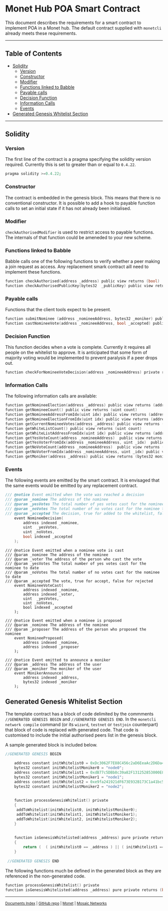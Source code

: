 # Monet Hub POA Smart Contract

This document describes the requirements for a smart contract to implement POA in a Monet hub. The default contract supplied with `monetcli` already meets these requirements. 

----

## Table of Contents

+ [Solidity](#solidity)
    + [Version](#version)
    + [Constructor](#constructor)
    + [Modifier](#modifier)
    + [Functions linked to Babble](#functions-linked-to-babble)
    + [Payable calls](#payable-calls)
    + [Decision Function](#decision-function)
    + [Information Calls](#information-calls)
    + [Events](#events)
+ [Generated Genesis Whitelist Section](#generated-genesis-whitelist-section)

----

## Solidity

### Version

The first line of the contract is a pragma specifying the solidity version required. Currently this is set to greater than or equal to `0.4.22`.

```php
pragma solidity >=0.4.22;
```

### Constructor

The contract is embedded in the genesis block. This means that there is no conventional constructor. It is possible to add a hook to payable function calls to set an initial state if it has not already been initialised.  


### Modifier

`checkAuthorisedModifier` is used to restrict access to payable functions. The internals of that function could be ameneded to your new scheme.

### Functions linked to Babble 

Babble calls one of the following functions to verify whether a peer making a join request as access. Any replacement smark contract aill need to implement these functions. 

```c
function checkAuthorised(address _address) public view returns (bool)
function checkAuthorisedPublicKey(bytes32  _publicKey) public view returns (bool)
```


### Payable calls


Functions that the client tools expect to be present. 

```c
function submitNominee (address _nomineeAddress, bytes32 _moniker) public payable checkAuthorisedModifier(msg.sender)
function castNomineeVote(address _nomineeAddress, bool _accepted) public payable checkAuthorisedModifier(msg.sender) returns (bool decided, bool voteresult)
```

### Decision Function

This function decides when a vote is complete. Currently it requires all people on the whitelist to approve. It is anticipated that some form of majority voting would be implemented to prevent paralysis if a peer drops out. 

```c
function checkForNomineeVoteDecision(address _nomineeAddress) private returns (bool decided, bool voteresult)
```

### Information Calls

The following information calls are available:

```c
function getNomineeElection(address _address) public view returns (address nominee, address proposer, uint yesVotes, uint noVotes)
function getNomineeCount() public view returns (uint count)
function getNomineeAddressFromIdx(uint idx) public view returns (address NomineeAddress)
function getNomineeElectionFromIdx(uint idx) public view returns (address nominee, address proposer, uint yesVotes, uint noVotes)
function getCurrentNomineeVotes(address _address) public view returns (uint yes, uint no)
function getWhiteListCount() public view returns (uint count)
function getWhiteListAddressFromIdx(uint idx) public view returns (address WhiteListAddress)
function getYesVoteCount(address _nomineeAddress)  public view returns (uint count)
function getYesVoterFromIdx(address _nomineeAddress, uint _idx)  public view returns (address voter)
function getNoVoteCount(address _nomineeAddress)  public view returns (uint count)
function getNoVoterFromIdx(address _nomineeAddress, uint _idx) public view returns (address voter)
function getMoniker(address _address) public view returns (bytes32 moniker)
```

### Events

The following events are emitted by the smart contract. It is envisaged that the same events would be emitted by any replacement contract. 

```c
/// @notice Event emitted when the vote was reached a decision
/// @param _nominee The address of the nominee
/// @param _yesVotes The total number of yes votes cast for the nominee to date
/// @param _noVotes The total number of no votes cast for the nominee to date
/// @param _accepted The decision, true for added to the whitelist, false for rejected
    event NomineeDecision(
        address indexed _nominee,
        uint  _yesVotes,
        uint _noVotes,
        bool indexed _accepted
    );
```

```
/// @notice Event emitted when a nominee vote is cast
/// @param _nominee The address of the nominee
/// @param _voter The address of the person who cast the vote
/// @param _yesVotes The total number of yes votes cast for the nominee to date
/// @param _noVotes The total number of no votes cast for the nominee to date
/// @param _accepted The vote, true for accept, false for rejected
    event NomineeVoteCast(
        address indexed _nominee,
        address indexed _voter,
        uint  _yesVotes,
        uint _noVotes,
        bool indexed _accepted
    );
```



```
/// @notice Event emitted when a nominee is proposed
/// @param _nominee The address of the nominee
/// @param _proposer The address of the person who proposed the nominee
    event NomineeProposed(
        address indexed _nominee,
        address indexed _proposer
    );
```

```
/// @notice Event emitted to announce a moniker
/// @param _address The address of the user
/// @param _moniker The moniker of the user
    event MonikerAnnounce(
        address indexed _address,
        bytes32 indexed _moniker
    );
```


## Generated Genesis Whitelist Section

The template contract has a block of code delimited by the commments `//GENERATED GENESIS BEGIN` and `//GENERATED GENESIS END`. In the `monetcli network compile` command (or its `wizard`, `testnet` or `testjoin` counterpart) that block of code is replaced with generated code. That code is customised to include the initial authorised peers list in the genesis block. 

A sample generated block is included below. 

```c
//GENERATED GENESIS BEGIN 
  
    address constant initWhitelist0 = 0xDc3062F7E88C456c2aD6EeaAc2D6Da4034F6CD7C;
    bytes32 constant initWhitelistMoniker0 = "node0";
    address constant initWhitelist1 = 0xdB77c5DBb8c39a82F131252853000E8691a772E1;
    bytes32 constant initWhitelistMoniker1 = "node1";
    address constant initWhitelist2 = 0xe9fa241921dF673E932B173C1a41bc532Db4C330;
    bytes32 constant initWhitelistMoniker2 = "node2"; 
 
 
    function processGenesisWhitelist() private 
    { 
     addToWhitelist(initWhitelist0, initWhitelistMoniker0);
     addToWhitelist(initWhitelist1, initWhitelistMoniker1);
     addToWhitelist(initWhitelist2, initWhitelistMoniker2); 
    } 
 
 
    function isGenesisWhitelisted(address _address) pure private returns (bool) 
    { 
        return (  ( initWhitelist0 == _address ) || ( initWhitelist1 == _address ) || ( initWhitelist2 == _address ) ); 
    } 
 
 //GENERATED GENESIS END 
```

The following functions much be defined in the generated block as they are referenced in the non-generated code. 
```c
function processGenesisWhitelist() private 
function isGenesisWhitelisted(address _address) pure private returns (bool) 
```

----

<sup>[Documents Index](README.md) | [GitHub repo](https://github.com/mosaicnetworks/monetd) | [Monet](https://monet.network/) | [Mosaic Networks](https://www.babble.io/)</sup>